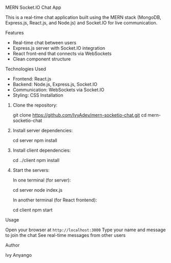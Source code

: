 MERN Socket.IO Chat App

This is a real-time chat application built using the MERN stack (MongoDB, Express.js, React.js, and Node.js) and Socket.IO for live communication.

Features

- Real-time chat between users
- Express.js server with Socket.IO integration
- React front-end that connects via WebSockets
- Clean component structure

Technologies Used

- Frontend: React.js
- Backend: Node.js, Express.js, Socket.IO
- Communication: WebSockets via Socket.IO
- Styling: CSS
  Installation

1. Clone the repository:

   git clone https://github.com/IvyAdev/mern-socketio-chat.git
   cd mern-socketio-chat

2. Install server dependencies:

   cd server
   npm install

3. Install client dependencies:

   cd ../client
   npm install

4. Start the servers:

   In one terminal (for server):

   cd server
   node index.js

   In another terminal (for React frontend):

   cd client
   npm start

Usage

Open your browser at `http://localhost:3000`
Type your name and message to join the chat
See real-time messages from other users

Author

Ivy Anyango
